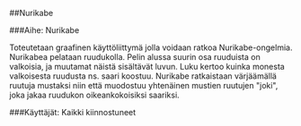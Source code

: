 ##Nurikabe

###Aihe: Nurikabe

Toteutetaan graafinen käyttöliittymä jolla voidaan ratkoa Nurikabe-ongelmia. Nurikabea pelataan ruudukolla. Pelin alussa suurin osa ruuduista on valkoisia, ja muutamat näistä sisältävät luvun. Luku kertoo kuinka monesta valkoisesta ruudusta ns. saari koostuu. Nurikabe ratkaistaan värjäämällä ruutuja mustaksi niin että muodostuu yhtenäinen mustien ruutujen "joki", joka jakaa ruudukon oikeankokoisiksi saariksi. 

###Käyttäjät: Kaikki kiinnostuneet



